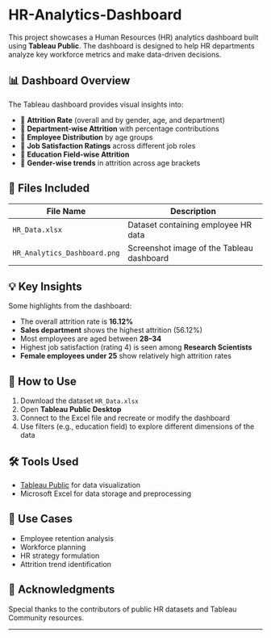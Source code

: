 # HR-Analytics-Dashboard

This project showcases a Human Resources (HR) analytics dashboard built using **Tableau Public**. The dashboard is designed to help HR departments analyze key workforce metrics and make data-driven decisions.

## 📊 Dashboard Overview 

The Tableau dashboard provides visual insights into:
- 🔹 **Attrition Rate** (overall and by gender, age, and department)
- 🔹 **Department-wise Attrition** with percentage contributions
- 🔹 **Employee Distribution** by age groups
- 🔹 **Job Satisfaction Ratings** across different job roles
- 🔹 **Education Field-wise Attrition**
- 🔹 **Gender-wise trends** in attrition across age brackets

## 📁 Files Included

| File Name                 | Description                                  |
|--------------------------|----------------------------------------------|
| `HR_Data.xlsx`           | Dataset containing employee HR data          |
| `HR_Analytics_Dashboard.png` | Screenshot image of the Tableau dashboard |

## 💡 Key Insights

Some highlights from the dashboard:
- The overall attrition rate is **16.12%**
- **Sales department** shows the highest attrition (56.12%)
- Most employees are aged between **28–34**
- Highest job satisfaction (rating 4) is seen among **Research Scientists**
- **Female employees under 25** show relatively high attrition rates

## 🚀 How to Use

1. Download the dataset `HR_Data.xlsx`
2. Open **Tableau Public Desktop**
3. Connect to the Excel file and recreate or modify the dashboard
4. Use filters (e.g., education field) to explore different dimensions of the data

## 🛠 Tools Used

- [Tableau Public](https://public.tableau.com/) for data visualization
- Microsoft Excel for data storage and preprocessing

## 📌 Use Cases

- Employee retention analysis
- Workforce planning
- HR strategy formulation
- Attrition trend identification

## 🙌 Acknowledgments

Special thanks to the contributors of public HR datasets and Tableau Community resources.

---



 
